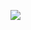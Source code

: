 ![](http://www.plantuml.com/plantuml/proxy?cache=no&src=https://raw.githubusercontent.com/oleksandrblazhko/ai204-babich/laboratory-work-7/2-SoftwareDesign/2.7-PlantUML/UML-ConceptClasses.puml)
